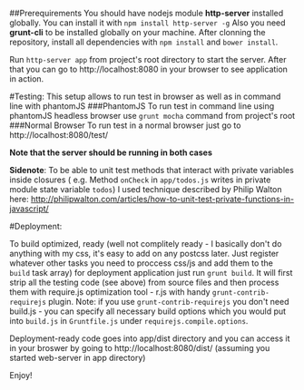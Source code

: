 ##Prerequirements
You should have nodejs module **http-server** installed globally. You can install it with `npm install http-server -g`
Also you need **grunt-cli** to be installed globally on your machine.
After clonning the repository, install all dependencies with `npm install` and `bower install`.

Run `http-server app` from project's root directory to start the server.
After that you can go to http://localhost:8080 in your browser to see application in action.

#Testing:
This setup allows to run test in browser as well as in command line with phantomJS
###PhantomJS
To run test in command line using phantomJS headless browser use `grunt mocha` command from project's root
###Normal Browser
To run test in a normal browser just go to http://localhost:8080/test/

**Note that the server should be running in both cases**

**Sidenote**: To be able to unit test methods that interact with private variables inside closures (
e.g. Method `onCheck` in `app/todos.js` writes in private module state variable `todos`) I used technique described by
Philip Walton here: http://philipwalton.com/articles/how-to-unit-test-private-functions-in-javascript/ 



#Deployment:

To build optimized, ready (well not complitely ready - I basically don't do anything with my css, it's easy to add on any postcss later.
Just register whatever other tasks you need to proccess css/js and add them to the `build` task array) for deployment application 
just run `grunt build`. It will first strip all the testing code (see above) from source files and then process them with require.js
optimization tool - r.js with handy `grunt-contrib-requirejs` plugin. 
Note: if you use `grunt-contrib-requirejs` you don't need build.js - you can specify all necessary build options which you would put into `build.js`
in `Gruntfile.js` under `requirejs.compile.options`.

Deployment-ready code goes into app/dist directory and you can access it in your broswer by going to http://localhost:8080/dist/
(assuming you started web-server in app directory)

Enjoy!
